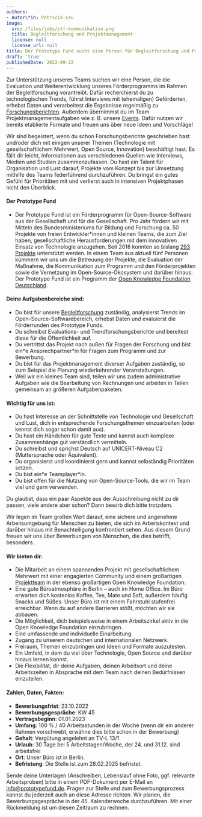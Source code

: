 ```yaml
---
authors:
- Autor\*in: Patricia Leu
image:
  src: /files/jobs/ptf-kommunikation.png
  title: Begleitforschung und Projektmanagement
  license: null
  license_url: null
title: Der Prototype Fund sucht eine Person für Begleitforschung und Projektmanagement
draft: 'true'
publishedDate: 2022-09-22
---
```


Zur Unterstützung unseres Teams suchen wir eine Person, die die Evaluation und Weiterentwicklung unseres Förderprogramms im Rahmen der Begleitforschung vorantreibt. Dafür recherchierst du zu technologischen Trends, führst Interviews mit (ehemaligen) Geförderten, erhebst Daten und verarbeitest die Ergebnisse regelmäßig zu [Forschungsberichten](https://prototypefund.de/about/begleitforschung/). Außerdem übernimmst du im Team Projektmanagementaufgaben wie z. B. unsere [Events](https://prototypefund.de/demo-day-runde-11/). Dafür nutzen wir bereits etablierte Formate und freuen uns über neue Ideen und Vorschläge!

Wir sind begeistert, wenn du schon Forschungsberichte geschrieben hast und/oder dich mit einigen unserer Themen (Technologie mit gesellschaftlichem Mehrwert, Open Source, Innovation) beschäftigt hast. Es fällt dir leicht, Informationen aus verschiedenen Quellen wie Interviews, Medien und Studien zusammenzufassen. Du hast ein Talent für Organisation und Lust darauf, Projekte vom Konzept bis zur Umsetzung mithilfe des Teams federführend durchzuführen. Du bringst ein gutes Gefühl für Prioritäten mit und verlierst auch in intensiven Projektphasen nicht den Überblick. 

#### Der Prototype Fund
* Der Prototype Fund ist ein Förderprogramm für Open-Source-Software aus der Gesellschaft und für die Gesellschaft. Pro Jahr fördern wir mit Mitteln des Bundesministeriums für Bildung und Forschung ca. 50 Projekte von freien Entwickler\*innen und kleinen Teams, die zum Ziel haben, gesellschaftliche Herausforderungen mit dem innovativen Einsatz von Technologie anzugehen. Seit 2016 konnten so bislang [293 Projekte](https://prototypefund.de/projects/) unterstützt werden. In einem Team aus aktuell fünf Personen kümmern wir uns um die Betreuung der Projekte, die Evaluation der Maßnahme, die Kommunikation zum Programm und den Förderprojekten sowie die Vernetzung im Open-Source-Ökosystem und darüber hinaus. Der Prototype Fund ist ein Programm der [Open Knowledge Foundation Deutschland](https://okfn.de/).

#### Deine Aufgabenbereiche sind:
* Du bist für unsere [Begleitforschung](https://prototypefund.de/about/begleitforschung/) zuständig, analysierst Trends im Open-Source-Softwarebereich, erhebst Daten und evaluierst die Förderrunden des Prototype Funds.
* Du schreibst Evaluations- und Trendforschungsberichte und bereitest diese für die Öffentlichkeit auf.
* Du vertrittst das Projekt nach außen für Fragen der Forschung und bist ein\*e Ansprechpartner\*in für Fragen zum Programm und zur Bewerbung.
* Du bist für das Projektmanagement diverser Aufgaben zuständig, so zum Beispiel die Planung wiederkehrender Veranstaltungen.
* Weil wir ein kleines Team sind, teilen wir uns zudem administrative Aufgaben wie die Bearbeitung von Rechnungen und arbeiten in Teilen gemeinsam an größeren Aufgabenpaketen.

#### Wichtig für uns ist:
* Du hast Interesse an der Schnittstelle von Technologie und Gesellschaft und Lust, dich in entsprechende Forschungsthemen einzuarbeiten (oder kennst dich sogar schon damit aus).
* Du hast ein Händchen für gute Texte und kannst auch komplexe Zusammenhänge gut verständlich vermitteln.
* Du schreibst und sprichst Deutsch auf UNICERT-Niveau C2 (Muttersprache oder Äquivalent).
* Du organisierst und koordinierst gern und kannst selbständig Prioritäten setzen.
* Du bist ein\*e Teamplayer\*in.
* Du bist offen für die Nutzung von Open-Source-Tools, die wir im Team viel und gern verwenden.

Du glaubst, dass ein paar Aspekte aus der Ausschreibung nicht zu dir passen, viele andere aber schon? Dann bewirb dich bitte trotzdem.

Wir legen im Team großen Wert darauf, eine sichere und angenehme Arbeitsumgebung für Menschen zu bieten, die sich im Arbeitskontext und darüber hinaus mit Benachteiligung konfrontiert sehen. Aus diesem Grund freuen wir uns über Bewerbungen von Menschen, die dies betrifft, besonders.

#### Wir bieten dir:
* Die Mitarbeit an einem spannenden Projekt mit gesellschaftlichem Mehrwert mit einer engagierten Community und einem großartigen [Projektteam](https://prototypefund.de/about/team/) in der ebenso großartigen Open Knowledge Foundation.
* Eine gute Büroatmosphäre in Berlin – auch im Home Office. Im Büro erwarten dich kostenlos Kaffee, Tee, Mate und Saft, außerdem häufig Snacks und Süßes. Unser Büro ist mit einem Fahrstuhl stufenfrei erreichbar. Wenn du auf andere Barrieren stößt, möchten wir sie abbauen.
* Die Möglichkeit, dich beispielsweise in einem Arbeitszirkel aktiv in die Open Knowledge Foundation einzubringen.
* Eine umfassende und individuelle Einarbeitung.
* Zugang zu unserem deutschen und internationalen Netzwerk.
* Freiraum, Themen einzubringen und Ideen und Formate auszutesten.
* Ein Umfeld, in dem du viel über Technologie, Open Source und darüber hinaus lernen kannst.
* Die Flexibilität, dir deine Aufgaben, deinen Arbeitsort und deine Arbeitszeiten in Absprache mit dem Team nach deinen Bedürfnissen einzuteilen.

#### Zahlen, Daten, Fakten:
* **Bewerbungsfrist**: 23.10.2022
* **Bewerbungsgespräche**: KW 45
* **Vertragsbeginn**: 01.01.2023
* **Umfang**: 100 % / 40 Arbeitsstunden in der Woche (wenn dir ein anderer Rahmen vorschwebt, erwähne dies bitte schon in der Bewerbung)
* **Gehalt**: Vergütung angelehnt an TV-L 13/1
* **Urlaub**: 30 Tage bei 5 Arbeitstagen/Woche, der 24. und 31.12. sind arbeitsfrei
* **Ort**: Unser Büro ist in Berlin.
* **Befristung**: Die Stelle ist zum 28.02.2025 befristet.

Sende deine Unterlagen (Anschreiben, Lebenslauf ohne Foto, ggf. relevante Arbeitsproben) bitte in einem PDF-Dokument per E-Mail an [info@prototypefund.de](mailto:prototypefund.de). Fragen zur Stelle und zum Bewerbungsprozess kannst du jederzeit auch an diese Adresse richten. Wir planen, die Bewerbungsgespräche in der 45. Kalenderwoche durchzuführen. Mit einer Rückmeldung ist um diesen Zeitraum zu rechnen.